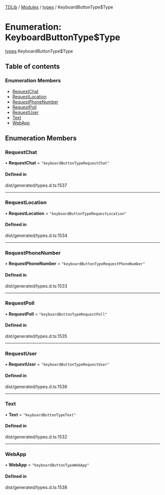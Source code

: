 [TDLib](../README.md) / [Modules](../modules.md) / [types](../modules/types.md) / KeyboardButtonType$Type

# Enumeration: KeyboardButtonType$Type

[types](../modules/types.md).KeyboardButtonType$Type

## Table of contents

### Enumeration Members

- [RequestChat](types.KeyboardButtonType_Type.md#requestchat)
- [RequestLocation](types.KeyboardButtonType_Type.md#requestlocation)
- [RequestPhoneNumber](types.KeyboardButtonType_Type.md#requestphonenumber)
- [RequestPoll](types.KeyboardButtonType_Type.md#requestpoll)
- [RequestUser](types.KeyboardButtonType_Type.md#requestuser)
- [Text](types.KeyboardButtonType_Type.md#text)
- [WebApp](types.KeyboardButtonType_Type.md#webapp)

## Enumeration Members

### RequestChat

• **RequestChat** = ``"keyboardButtonTypeRequestChat"``

#### Defined in

dist/generated/types.d.ts:1537

___

### RequestLocation

• **RequestLocation** = ``"keyboardButtonTypeRequestLocation"``

#### Defined in

dist/generated/types.d.ts:1534

___

### RequestPhoneNumber

• **RequestPhoneNumber** = ``"keyboardButtonTypeRequestPhoneNumber"``

#### Defined in

dist/generated/types.d.ts:1533

___

### RequestPoll

• **RequestPoll** = ``"keyboardButtonTypeRequestPoll"``

#### Defined in

dist/generated/types.d.ts:1535

___

### RequestUser

• **RequestUser** = ``"keyboardButtonTypeRequestUser"``

#### Defined in

dist/generated/types.d.ts:1536

___

### Text

• **Text** = ``"keyboardButtonTypeText"``

#### Defined in

dist/generated/types.d.ts:1532

___

### WebApp

• **WebApp** = ``"keyboardButtonTypeWebApp"``

#### Defined in

dist/generated/types.d.ts:1538
